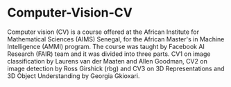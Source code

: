 # Computer-Vision-CV
Computer vision (CV) is a course offered at the African Institute for Mathematical Sciences (AIMS) Senegal, for the African Master's in Machine Intelligence (AMMI) program. The course was taught by Facebook AI Research (FAIR) team and it was divided into three parts.
CV1 on  image classification  by Laurens van der Maaten and Allen Goodman, CV2 on image detection by Ross Girshick (rbg) and CV3 on 3D Representations and 3D Object Understanding by Georgia Gkioxari.
